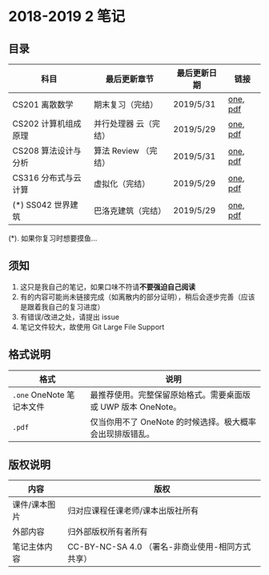 # 2018-2019 2 笔记

## 目录

| 科目                 | 最后更新章节          | 最后更新日期 | 链接                                                         |
| -------------------- | --------------------- | ------------ | ------------------------------------------------------------ |
| CS201 离散数学       | 期末复习（完结）      | 2019/5/31    | [one](https://github.com/jerrylususu/LectureNotes/blob/master/CS201%20%E7%A6%BB%E6%95%A3%E6%95%B0%E5%AD%A6.one), [pdf](https://github.com/jerrylususu/LectureNotes/blob/master/CS201%20%E7%A6%BB%E6%95%A3%E6%95%B0%E5%AD%A6.pdf) |
| CS202 计算机组成原理 | 并行处理器 云（完结） | 2019/5/29    | [one](https://github.com/jerrylususu/LectureNotes/blob/master/CS202%20%E8%AE%A1%E7%AE%97%E6%9C%BA%E7%BB%84%E6%88%90%E5%8E%9F%E7%90%86.one), [pdf](https://github.com/jerrylususu/LectureNotes/blob/master/CS202%20%E8%AE%A1%E7%AE%97%E6%9C%BA%E7%BB%84%E6%88%90%E5%8E%9F%E7%90%86.pdf) |
| CS208 算法设计与分析 | 算法 Review （完结）  | 2019/5/31    | [one](https://github.com/jerrylususu/LectureNotes/blob/master/CS208%20%E7%AE%97%E6%B3%95%E8%AE%BE%E8%AE%A1%E4%B8%8E%E5%88%86%E6%9E%90.one), [pdf](https://github.com/jerrylususu/LectureNotes/blob/master/CS208%20%E7%AE%97%E6%B3%95%E8%AE%BE%E8%AE%A1%E4%B8%8E%E5%88%86%E6%9E%90.pdf) |
| CS316 分布式与云计算 | 虚拟化（完结）        | 2019/5/29    | [one](https://github.com/jerrylususu/LectureNotes/blob/master/CS316%20%E5%88%86%E5%B8%83%E5%BC%8F%E4%B8%8E%E4%BA%91%E8%AE%A1%E7%AE%97.one), [pdf](https://github.com/jerrylususu/LectureNotes/blob/master/CS316%20%E5%88%86%E5%B8%83%E5%BC%8F%E4%B8%8E%E4%BA%91%E8%AE%A1%E7%AE%97.pdf) |
| (*) SS042 世界建筑   | 巴洛克建筑（完结）    | 2019/5/29    | [one](https://github.com/jerrylususu/LectureNotes/blob/master/SS042%20%E4%B8%96%E7%95%8C%E5%BB%BA%E7%AD%91.one), [pdf](https://github.com/jerrylususu/LectureNotes/blob/master/SS042%20%E4%B8%96%E7%95%8C%E5%BB%BA%E7%AD%91.pdf) |

(*). 如果你复习时想要摸鱼...

## 须知

1. 这只是我自己的笔记，如果口味不符请**不要强迫自己阅读**
2. 有的内容可能尚未链接完成（如离散内的部分证明），稍后会逐步完善（应该是跟着我自己的复习进度）
3. 有错误/改进之处，请提出 issue
4. 笔记文件较大，故使用 Git Large File Support

## 格式说明

| 格式                      | 说明                                                         |
| ------------------------- | ------------------------------------------------------------ |
| `.one` OneNote 笔记本文件 | 最推荐使用。完整保留原始格式。需要桌面版或 UWP 版本 OneNote。 |
| `.pdf`                    | 仅当你用不了 OneNote 的时候选择。极大概率会出现排版错乱。    |

## 版权说明

| 内容          | 版权                                             |
| ------------- | ------------------------------------------------ |
| 课件/课本图片 | 归对应课程任课老师/课本出版社所有                |
| 外部内容      | 归外部版权所有者所有                             |
| 笔记主体内容  | CC-BY-NC-SA 4.0 （署名-非商业使用-相同方式共享） |

